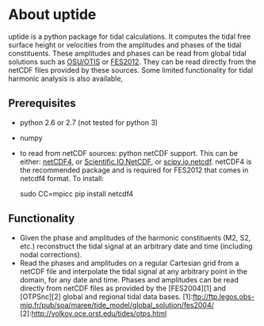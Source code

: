 About uptide
==============
uptide is a python package for tidal calculations. It computes the tidal
free surface height or velocities from the amplitudes and phases of the tidal
constituents. These amplitudes and phases can be read from global tidal
solutions such as [OSU/OTIS](http://volkov.oce.orst.edu/tides/) or [FES2012](http://www.aviso.oceanobs.com/en/data/products/auxiliary-products/global-tide-fes.html).
They can be read directly from the netCDF files provided by these sources. Some
limited functionality for tidal harmonic analysis is also available,

Prerequisites
---------------
* python 2.6 or 2.7 (not tested for python 3)
* numpy
* to read from netCDF sources: python netCDF support. This can be either:
[netCDF4](http://code.google.com/p/netcdf4-python/), or
[Scientific.IO.NetCDF](http://dirac.cnrs-orleans.fr/plone/software/scientificpython/),
or [scipy.io.netcdf](http://www.scipy.org). netCDF4 is the recommended package
and is required for FES2012 that comes in netcdf4 format. To install:

  sudo CC=mpicc pip install netcdf4

Functionality
---------------
* Given the phase and amplitudes of the harmonic constituents (M2, S2, etc.) reconstruct the tidal signal at an arbitrary date and time (including nodal corrections).
* Read the phases and amplitudes on a regular Cartesian grid from a netCDF file and interpolate the tidal signal at any arbitrary point in the domain, for any date and time. Phases and amplitudes can be read directly from netCDF files as provided by the [FES2004][1] and [OTPSnc][2] global and regional tidal data bases.
[1]:ftp://ftp.legos.obs-mip.fr/pub/soa/maree/tide_model/global_solution/fes2004/
[2]:http://volkov.oce.orst.edu/tides/otps.html
